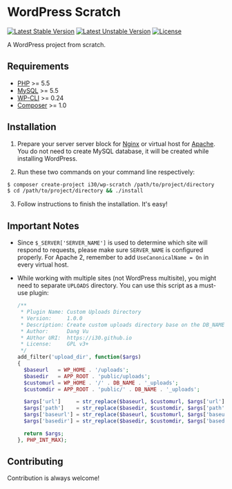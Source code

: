# WordPress Scratch

[![Latest Stable Version](https://poser.pugx.org/i30/wp-scratch/v/stable)](https://packagist.org/packages/i30/wp-scratch)
[![Latest Unstable Version](https://poser.pugx.org/i30/wp-scratch/v/unstable)](https://packagist.org/packages/i30/wp-scratch)
[![License](https://poser.pugx.org/i30/wp-scratch/license)](https://packagist.org/packages/i30/wp-scratch)

A  WordPress project from scratch.

## Requirements

- [PHP][1] >= 5.5
- [MySQL][2] >= 5.5
- [WP-CLI][3] >= 0.24
- [Composer][4] >= 1.0

## Installation

1. Prepare your server server block for [Nginx][5] or virtual host for [Apache][6]. You do not need to create MySQL database, it will be created while installing WordPress.

2. Run these two commands on your command line respectively:

  ```bash
  $ composer create-project i30/wp-scratch /path/to/project/directory
  $ cd /path/to/project/directory && ./install
  ```

3. Follow instructions to finish the installation. It's easy!

## Important Notes

- Since `$_SERVER['SERVER_NAME']` is used to determine which site will respond to requests, please make sure `SERVER_NAME` is configured properly. For Apache 2, remember to add `UseCanonicalName = On` in every virtual host.

- While working with multiple sites (not WordPress multisite), you might need to separate `UPLOADS` directory. You can use this script as a must-use plugin:

  ```php
  /**
   * Plugin Name: Custom Uploads Directory
   * Version:     1.0.0
   * Description: Create custom uploads directory base on the DB_NAME constant.
   * Author:      Dang Vu
   * AUthor URI:  https://i30.github.io
   * License:     GPL v3+
   */
  add_filter('upload_dir', function($args)
  {
    $baseurl   = WP_HOME . '/uploads';
    $basedir   = APP_ROOT . 'public/uploads';
    $customurl = WP_HOME . '/' . DB_NAME . '_uploads';
    $customdir = APP_ROOT . 'public/' . DB_NAME . '_uploads';

    $args['url']     = str_replace($baseurl, $customurl, $args['url']);
    $args['path']    = str_replace($basedir, $customdir, $args['path']);
    $args['baseurl'] = str_replace($baseurl, $customurl, $args['baseurl']);
    $args['basedir'] = str_replace($basedir, $customdir, $args['basedir']);

    return $args;
  }, PHP_INT_MAX);
  ```

## Contributing

Contribution is always welcome!


[1]: https://secure.php.net
[2]: http://dev.mysql.com/downloads/mysql/
[3]: http://wp-cli.org
[4]: https://getcomposer.org
[5]: https://www.nginx.com
[6]: https://www.apache.org
